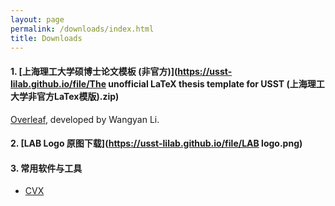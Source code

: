 ```yaml
---
layout: page
permalink: /downloads/index.html
title: Downloads
---
```


#### 1. [上海理工大学硕博士论文模板 (非官方)](https://usst-lilab.github.io/file/The unofficial LaTeX thesis template for USST (上海理工大学非官方LaTex模版).zip)

[Overleaf](https://www.overleaf.com/latex/templates/the-unofficial-latex-thesis-template-for-usst-shang-hai-li-gong-da-xue-fei-guan-fang-latexmo-ban/zwkphyybmjyv), developed by Wangyan Li.

#### 2. [LAB Logo 原图下载](https://usst-lilab.github.io/file/LAB logo.png)

#### 3. 常用软件与工具

- [CVX](https://cvxr.com/cvx/)
